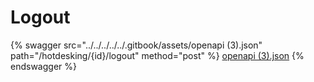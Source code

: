 # Logout

{% swagger src="../../../../../.gitbook/assets/openapi (3).json" path="/hotdesking/{id}/logout" method="post" %}
[openapi (3).json](<../../../../../.gitbook/assets/openapi (3).json>)
{% endswagger %}
